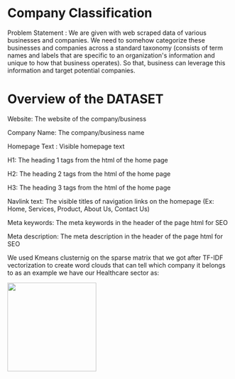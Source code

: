 # Company Classification
Problem Statement : We are given with web scraped data of various businesses and companies. We need to somehow categorize these businesses and companies across a standard taxonomy (consists of term names and labels that are specific to an organization's information and unique to how that business operates). So that, business can leverage this information and target potential companies.
# Overview of the DATASET
Website: The website of the company/business

Company Name: The company/business name

Homepage Text : Visible homepage text

H1: The heading 1 tags from the html of the home page

H2: The heading 2 tags from the html of the home page

H3: The heading 3 tags from the html of the home page

Navlink text: The visible titles of navigation links on the homepage (Ex: Home, Services, Product, About Us, Contact Us)

Meta keywords: The meta keywords in the header of the page html for SEO

Meta description: The meta description in the header of the page html for SEO

We used Kmeans clusternig on the sparse matrix that we got after TF-IDF vectorization to create word clouds that can tell which company it belongs to as an example we have our Healthcare sector as:

<img src = "[https://raw.githubusercontent.com/scikit-learn/scikit-learn/main/doc/logos/scikit-learn-logo.png](https://user-images.githubusercontent.com/75989898/118387620-ffc00780-b63c-11eb-884f-534657116ced.PNG)" width ="200"/>
